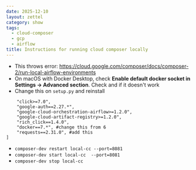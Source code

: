 ```yaml
---
date: 2025-12-10
layout: zettel
category: show
tags:
  - cloud-composer
  - gcp
  - airflow
title: Instructions for running cloud composer locally
---
```

- This throws error: https://cloud.google.com/composer/docs/composer-2/run-local-airflow-environments
- On macOS with Docker Desktop, check **Enable default docker socket in Settings -> Advanced section**. Check and if it doesn't work
- Change this on `setup.py` and reinstall
```dependencies = [
    "click>=7.0",
    "google-auth==2.27.*",
    "google-cloud-orchestration-airflow>=1.2.0",
    "google-cloud-artifact-registry>=1.2.0",
    "rich_click==1.4.0",
    "docker==7.*", #change this from 6
    "requests==2.31.0", #add this
]
```


- `composer-dev restart local-cc --port=8081`
- `composer-dev start local-cc  --port=8081`
- `composer-dev stop local-cc`